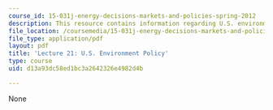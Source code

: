 ```yaml
---
course_id: 15-031j-energy-decisions-markets-and-policies-spring-2012
description: This resource contains information regarding U.S. environmental regulation.
file_location: /coursemedia/15-031j-energy-decisions-markets-and-policies-spring-2012/d13a93dc58ed1bc3a2642326e4982d4b_MIT15_031JS12_lec21.pdf
file_type: application/pdf
layout: pdf
title: 'Lecture 21: U.S. Environment Policy'
type: course
uid: d13a93dc58ed1bc3a2642326e4982d4b

---
```

None